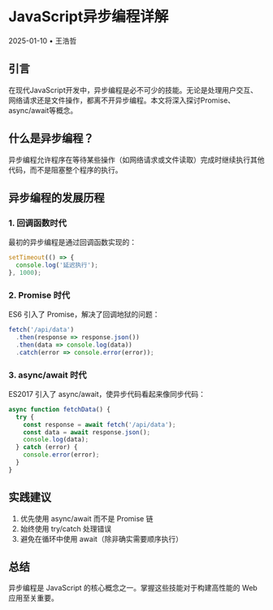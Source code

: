 # JavaScript异步编程详解

2025-01-10 • 王浩哲

## 引言

在现代JavaScript开发中，异步编程是必不可少的技能。无论是处理用户交互、网络请求还是文件操作，都离不开异步编程。本文将深入探讨Promise、async/await等概念。

## 什么是异步编程？

异步编程允许程序在等待某些操作（如网络请求或文件读取）完成时继续执行其他代码，而不是阻塞整个程序的执行。

## 异步编程的发展历程

### 1. 回调函数时代
最初的异步编程是通过回调函数实现的：

```javascript
setTimeout(() => {
  console.log('延迟执行');
}, 1000);
```

### 2. Promise 时代
ES6 引入了 Promise，解决了回调地狱的问题：

```javascript
fetch('/api/data')
  .then(response => response.json())
  .then(data => console.log(data))
  .catch(error => console.error(error));
```

### 3. async/await 时代
ES2017 引入了 async/await，使异步代码看起来像同步代码：

```javascript
async function fetchData() {
  try {
    const response = await fetch('/api/data');
    const data = await response.json();
    console.log(data);
  } catch (error) {
    console.error(error);
  }
}
```

## 实践建议

1. 优先使用 async/await 而不是 Promise 链
2. 始终使用 try/catch 处理错误
3. 避免在循环中使用 await（除非确实需要顺序执行）

## 总结

异步编程是 JavaScript 的核心概念之一。掌握这些技能对于构建高性能的 Web 应用至关重要。